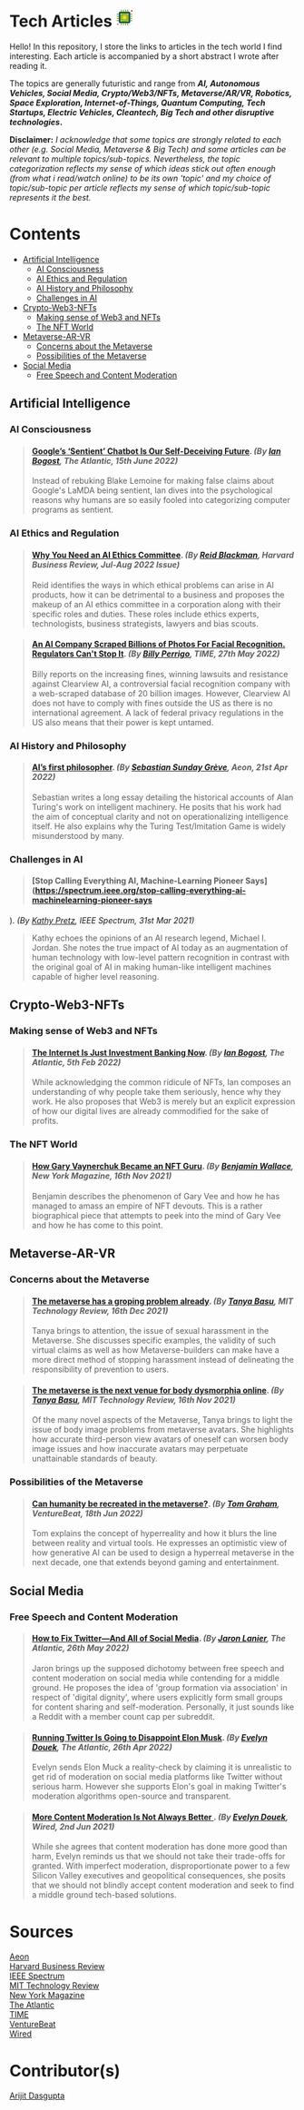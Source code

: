 

# Tech Articles <img src="icons/tech.png" alt="tech" width="32"/>
Hello! In this repository, I store the links to articles in the tech world I find interesting. Each article is accompanied by a short abstract I wrote after reading it.

The topics are generally futuristic and range from ***AI, Autonomous Vehicles, Social Media, Crypto/Web3/NFTs, Metaverse/AR/VR, Robotics, Space Exploration, Internet-of-Things, Quantum Computing, Tech Startups, Electric Vehicles, Cleantech, Big Tech and other disruptive technologies*.**

**Disclaimer:** *I acknowledge that some topics are strongly related to each other (e.g. Social Media, Metaverse & Big Tech) and some articles can be relevant to multiple topics/sub-topics. Nevertheless, the topic categorization reflects my sense of which ideas stick out often enough (from what i read/watch online) to be its own 'topic' and my choice of topic/sub-topic per article reflects my sense of which topic/sub-topic represents it the best.*

# Contents
 * [Artificial Intelligence](#artificial-intelligence)
	* [AI Consciousness](#ai-consciousness)
	* [AI Ethics and Regulation](#ai-ethics-and-regulation)
	* [AI History and Philosophy](#ai-history-and-philosophy)
	* [Challenges in AI](#challenges-in-ai)
* [Crypto-Web3-NFTs](#crypto-web3-nfts)
	* [Making sense of Web3 and NFTs](#making-sense-of-web3-and-nfts)
	* [The NFT World](#the-nft-world)
* [Metaverse-AR-VR](#metaverse-ar-vr)
	* [Concerns about the Metaverse](#concerns-about-the-metaverse)
	* [Possibilities of the Metaverse](#possibilities-of-the-metaverse)
* [Social Media](#social-media)
	* [Free Speech and Content Moderation](#free-speech-and-content-moderation)

## Artificial Intelligence

### AI Consciousness

>  #### [Google’s ‘Sentient’ Chatbot Is Our Self-Deceiving Future](https://www.theatlantic.com/technology/archive/2022/06/google-engineer-sentient-ai-chatbot/661273/). *(By [Ian Bogost](https://www.theatlantic.com/author/ian-bogost/), The Atlantic, 15th June 2022)* 
>  Instead of rebuking Blake Lemoine for making false claims about Google's LaMDA being sentient, Ian dives into the psychological reasons why humans are so easily fooled into categorizing computer programs as sentient. 

### AI Ethics and Regulation

>  #### [Why You Need an AI Ethics Committee](https://hbr.org/2022/07/why-you-need-an-ai-ethics-committee). *(By [Reid Blackman](https://www.reidblackman.com/about/), Harvard Business Review, Jul-Aug 2022 Issue)*
>  Reid identifies the ways in which ethical problems can arise in AI products, how it can be detrimental to a business and proposes the makeup of an AI ethics committee in a corporation along with their specific roles and duties. These roles include ethics experts, technologists, business strategists, lawyers and bias scouts.

>  #### [An AI Company Scraped Billions of Photos For Facial Recognition. Regulators Can't Stop It](https://time.com/6182177/clearview-ai-regulators-uk/). *(By [Billy Perrigo](https://time.com/author/billy-perrigo/), TIME, 27th May 2022)*
>  Billy reports on the increasing fines, winning lawsuits and resistance against Clearview AI, a controversial facial recognition company with a web-scraped database of 20 billion images. However, Clearview AI does not have to comply with fines outside the US as there is no international agreement. A lack of federal privacy regulations in the US also means that their power is kept untamed.

### AI History and Philosophy


>  #### [AI’s first philosopher](https://aeon.co/essays/why-we-should-remember-alan-turing-as-a-philosopher). *(By [Sebastian Sunday Grève](https://www.yhposolihp.com/), Aeon, 21st Apr 2022)*
>  Sebastian writes a long essay detailing the historical accounts of Alan Turing's work on intelligent machinery. He posits that his work had the aim of conceptual clarity and not on operationalizing intelligence itself. He also explains why the Turing Test/Imitation Game is widely misunderstood by many.

### Challenges in AI

>  #### [Stop Calling Everything AI, Machine-Learning Pioneer Says](https://spectrum.ieee.org/stop-calling-everything-ai-machinelearning-pioneer-says
). *(By [Kathy Pretz](https://spectrum.ieee.org/u/kathy-pretz), IEEE Spectrum, 31st Mar 2021)*
>  Kathy echoes the opinions of an AI research legend, Michael I. Jordan. She notes the true impact of AI today as an augmentation of human technology with low-level pattern recognition in contrast with the original goal of AI in making human-like intelligent machines capable of higher level reasoning.

## Crypto-Web3-NFTs

### Making sense of Web3 and NFTs

>  #### [The Internet Is Just Investment Banking Now](https://www.theatlantic.com/technology/archive/2022/02/future-internet-blockchain-investment-banking/621480/). *(By [Ian Bogost](https://www.theatlantic.com/author/ian-bogost/), The Atlantic, 5th Feb 2022)*
>  While acknowledging the common ridicule of NFTs, Ian composes an understanding of why people take them seriously, hence why they work. He also proposes that Web3 is merely but an explicit expression of how our digital lives are already commodified for the sake of profits.

### The NFT World

>  #### [How Gary Vaynerchuk Became an NFT Guru](https://nymag.com/intelligencer/2021/11/gary-vaynerchuk-nft.html). *(By [Benjamin Wallace](https://nymag.com/author/benjamin-wallace/), New York Magazine, 16th Nov 2021)*
>  Benjamin describes the phenomenon of Gary Vee and how he has managed to amass an empire of NFT devouts. This is a rather biographical piece that attempts to peek into the mind of Gary Vee and how he has come to this point.


## Metaverse-AR-VR

### Concerns about the Metaverse

>  #### [The metaverse has a groping problem already](https://www.technologyreview.com/2021/12/16/1042516/the-metaverse-has-a-groping-problem/). *(By [Tanya Basu](https://www.technologyreview.com/author/tanya-basu/), MIT Technology Review, 16th Dec 2021)*
>  Tanya brings to attention, the issue of sexual harassment in the Metaverse. She discusses specific examples, the validity of such virtual claims as well as how Metaverse-builders can make have a more direct method of stopping harassment instead of delineating the responsibility of prevention to users.

>  #### [The metaverse is the next venue for body dysmorphia online](https://www.technologyreview.com/2021/11/16/1040174/facebook-metaverse-body-dysmorphia/). *(By [Tanya Basu](https://www.technologyreview.com/author/tanya-basu/), MIT Technology Review, 16th Nov 2021)*
>  Of the many novel aspects of the Metaverse, Tanya brings to light the issue of body image problems from metaverse avatars. She highlights how accurate third-person view avatars of oneself can worsen body image issues and how inaccurate avatars may perpetuate unattainable standards of beauty.

### Possibilities of the Metaverse

>  #### [Can humanity be recreated in the metaverse?](https://venturebeat.com/2022/06/18/can-humanity-be-recreated-in-the-metaverse/?__vfz=medium%3Dstandalone_content_recirculation_with_ads). *(By [Tom Graham](https://venturebeat.com/author/tom-graham/), VentureBeat, 18th Jun 2022)*
>  Tom explains the concept of hyperreality and how it blurs the line between reality and virtual tools. He expresses an optimistic view of how generative AI can be used to design a hyperreal metaverse in the next decade, one that extends beyond gaming and entertainment.

## Social Media

### Free Speech and Content Moderation

>  #### [How to Fix Twitter—And All of Social Media](https://www.theatlantic.com/technology/archive/2022/05/how-to-fix-twitter-social-media/629951/). *(By [Jaron Lanier](https://www.theatlantic.com/author/jaron-lanier/), The Atlantic, 26th May 2022)*
>  Jaron brings up the supposed dichotomy between free speech and content moderation on social media while contending for a middle ground. He proposes the idea of 'group formation via association' in respect of 'digital dignity', where users explicitly form small groups for content sharing and self-moderation. Personally, it just sounds like a Reddit with a member count cap per subreddit. 

>  #### [Running Twitter Is Going to Disappoint Elon Musk](https://www.theatlantic.com/ideas/archive/2022/04/elon-musk-twitter-free-speech/629673/). *(By [Evelyn Douek](https://www.theatlantic.com/author/evelyn-douek/), The Atlantic, 26th Apr 2022)*
>  Evelyn sends Elon Muck a reality-check by claiming it is unrealistic to get rid of moderation on social media platforms like Twitter without serious harm. However she supports Elon's goal in making Twitter's moderation algorithms open-source and transparent.

>  #### [More Content Moderation Is Not Always Better ](https://www.wired.com/story/more-content-moderation-not-always-better/). *(By [Evelyn Douek](https://www.wired.com/author/evelyn-douek/), Wired, 2nd Jun 2021)*
>  While she agrees that content moderation has done more good than harm, Evelyn reminds us that we should not take their trade-offs for granted. With imperfect moderation, disproportionate power to a few Silicon Valley executives and geopolitical consequences, she posits that we should not blindly accept content moderation and seek to find a middle ground tech-based solutions.


# Sources

[Aeon](https://aeon.co/)\
[Harvard Business Review](https://hbr.org/)\
[IEEE Spectrum](https://spectrum.ieee.org/)\
[MIT Technology Review](https://www.technologyreview.com/)\
[New York Magazine](https://nymag.com/)\
[The Atlantic](https://www.theatlantic.com/world/)\
[TIME](https://time.com/)\
[VentureBeat](https://venturebeat.com/)\
[Wired](https://www.wired.com/)

# Contributor(s)

[Arijit Dasgupta](https://www.arijitdasgupta.com/)

